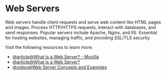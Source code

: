 # Web Servers

Web servers handle client requests and serve web content like HTML pages and images. Process HTTP/HTTPS requests, interact with databases, and send responses. Popular servers include Apache, Nginx, and IIS. Essential for hosting websites, managing traffic, and providing SSL/TLS security.

Visit the following resources to learn more:

- [@article@What is a Web Server? - Mozilla](https://developer.mozilla.org/en-US/docs/Learn/Common_questions/What_is_a_web_server)
- [@article@What is a Web Server?](https://www.hostinger.co.uk/tutorials/what-is-a-web-server)
- [@video@Web Server Concepts and Examples](https://youtu.be/9J1nJOivdyw)